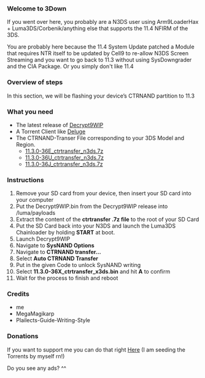 ### Welcome to 3Down

If you went over here, you probably are a N3DS user using Arm9LoaderHax + Luma3DS/Corbenik/anything else that supports the 11.4 NFIRM of the 3DS.

You are probably here because the 11.4 System Update patched a Module that requires NTR itself to be updated by Cell9 to re-allow N3DS Screen Streaming and you want to go back to 11.3 without using SysDowngrader and the CIA Package.
Or you simply don't like 11.4

### Overview of steps

In this section, we will be flashing your device’s CTRNAND partition to 11.3

### What you need

- The latest release of [Decrypt9WIP](https://github.com/d0k3/Decrypt9WIP/releases/latest)
- A Torrent Client like [Deluge](http://dev.deluge-torrent.org/wiki/Download)
- The CTRNAND-Transer File corresponding to your 3DS Model and Region.
   - [11.3.0-36E_ctrtransfer_n3ds.7z](magnet:?xt=urn:btih:1D57D6CEC27B6C69212E3D38A423D2920CD7F35B&dn=11.3.0-36E_ctrtransfer_n3ds.7z&tr=udp%3a%2f%2ftracker.openbittorrent.com%3a80%2fannounce&tr=udp%3a%2f%2ftracker.opentrackr.org%3a1337%2fannounce) 
   - [11.3.0-36U_ctrtransfer_n3ds.7z](magnet:?xt=urn:btih:E092D5CD157AAE22A286E8691B135D380962356C&dn=11.3.0-36U_ctrtransfer_n3ds.7z&tr=udp%3a%2f%2ftracker.openbittorrent.com%3a80%2fannounce&tr=udp%3a%2f%2ftracker.opentrackr.org%3a1337%2fannounce)
   - [11.3.0-36J_ctrtransfer_n3ds.7z](magnet:?xt=urn:btih:B77C5E836159AED32E9056E8AB296053BC2BD40A&dn=11.3.0-36J_ctrtransfer_n3ds.7z&tr=udp%3a%2f%2ftracker.openbittorrent.com%3a80%2fannounce&tr=udp%3a%2f%2ftracker.opentrackr.org%3a1337%2fannounce)
   
### Instructions

1. Remove your SD card from your device, then insert your SD card into your computer
2. Put the Decrypt9WIP.bin from the Decrypt9WIP release into /luma/payloads
3. Extract the content of the **ctrtransfer .7z file** to the root of your SD Card
4. Put the SD Card back into your N3DS and launch the Luma3DS Chainloader by holding **START** at boot.
5. Launch Decrypt9WIP
6. Navigate to **SysNAND Options**
7. Navigate to **CTRNAND transfer...**
8. Select **Auto CTRNAND Transfer**
9. Put in the given Code to unlock SysNAND writing
10. Select **11.3.0-36X_ctrtransfer_x3ds.bin** and hit **A** to confirm
11. Wait for the process to finish and reboot

### Credits
- me 
- MegaMagikarp
- Plailects-Guide-Writing-Style

### Donations

If you want to support me you can do that right [Here](https://www.paypal.me/adrifcastr)
(I am seeding the Torrents by myself rn!)


<script async src="//pagead2.googlesyndication.com/pagead/js/adsbygoogle.js"></script>
<!-- 3Down -->
<ins class="adsbygoogle"
     style="display:block"
     data-ad-client="ca-pub-1269180183054029"
     data-ad-slot="7240651192"
     data-ad-format="auto"></ins>
<script>
(adsbygoogle = window.adsbygoogle || []).push({});
</script>

Do you see any ads? ^^
